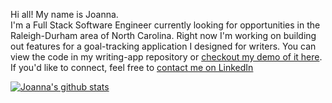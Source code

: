 <!--
**jpompeo/jpompeo** is a ✨ _special_ ✨ repository because its `README.md` (this file) appears on your GitHub profile.

Here are some ideas to get you started:

- 🔭 I’m currently working on ...
- 🌱 I’m currently learning ...
- 👯 I’m looking to collaborate on ...
- 🤔 I’m looking for help with ...
- 💬 Ask me about ...
- 📫 How to reach me: ...
- 😄 Pronouns: ...
- ⚡ Fun fact: ...
-->

Hi all! My name is Joanna.  
I'm a Full Stack Software Engineer currently looking for opportunities in the Raleigh-Durham area of North Carolina. Right now I'm working on building out features for a goal-tracking application I designed for writers. You can view the code in my writing-app repository or [checkout my demo of it here](https://demo-day.projectshift.io/joanna/). If you'd like to connect, feel free to [contact me on LinkedIn](https://www.linkedin.com/in/joanna-pompeo/) 

[![Joanna's github stats](https://github-readme-stats.vercel.app/api?username=jpompeo&show_icons=true&theme=dracula)](https://github.com/jpompeo/github-readme-stats)
